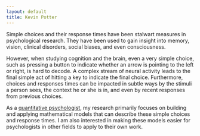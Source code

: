 ```yaml
---
layout: default
title: Kevin Potter
---
```


Simple choices and their response times have been stalwart measures in psychological research. They have been used to gain insight into memory, vision, clinical disorders, social biases, and even consciousness.

However, when studying cognition and the brain, even a very simple choice, such as pressing a button to indicate whether an arrow is pointing to the left or right, is hard to decode. A complex stream of neural activity leads to the final simple act of hitting a key to indicate the final choice. Furthermore, choices and responses times can be impacted in subtle ways by the stimuli a person sees, the context he or she is in, and even by recent responses from previous choices.

As a [quantitative psychologist](http://www.apa.org/research/tools/quantitative/), my research primarily focuses on building and applying mathematical models that can describe these simple choices and response times. I am also interested in making these models easier for psychologists in other fields to apply to their own work.
